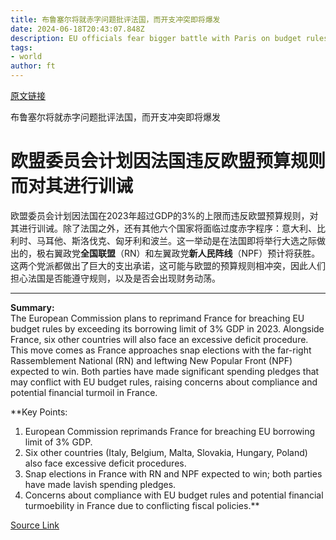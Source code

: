 ```yaml
---
title: 布鲁塞尔将就赤字问题批评法国，而开支冲突即将爆发
date: 2024-06-18T20:43:07.848Z
description: EU officials fear bigger battle with Paris on budget rules if far right or left take power after election
tags: 
- world
author: ft
---
```


[原文链接](https://ft.com/content/1c977b1f-d002-4bde-9949-820f933410e3)

布鲁塞尔将就赤字问题批评法国，而开支冲突即将爆发

# 欧盟委员会计划因法国违反欧盟预算规则而对其进行训诫

欧盟委员会计划因法国在2023年超过GDP的3%的上限而违反欧盟预算规则，对其进行训诫。除了法国之外，还有其他六个国家将面临过度赤字程序：意大利、比利时、马耳他、斯洛伐克、匈牙利和波兰。这一举动是在法国即将举行大选之际做出的，极右翼政党**全国联盟**（RN）和左翼政党**新人民阵线**（NPF）预计将获胜。这两个党派都做出了巨大的支出承诺，这可能与欧盟的预算规则相冲突，因此人们担心法国是否能遵守规则，以及是否会出现财务动荡。

---

 **Summary:**  
The European Commission plans to reprimand France for breaching EU budget rules by exceeding its borrowing limit of 3% GDP in 2023. Alongside France, six other countries will also face an excessive deficit procedure. This move comes as France approaches snap elections with the far-right Rassemblement National (RN) and leftwing New Popular Front (NPF) expected to win. Both parties have made significant spending pledges that may conflict with EU budget rules, raising concerns about compliance and potential financial turmoil in France.

**Key Points:
1. European Commission reprimands France for breaching EU borrowing limit of 3% GDP.
2. Six other countries (Italy, Belgium, Malta, Slovakia, Hungary, Poland) also face excessive deficit procedures.
3. Snap elections in France with RN and NPF expected to win; both parties have made lavish spending pledges.
4. Concerns about compliance with EU budget rules and potential financial turmoebility in France due to conflicting fiscal policies.**

[Source Link](https://ft.com/content/1c977b1f-d002-4bde-9949-820f933410e3)

